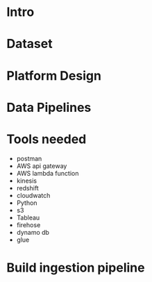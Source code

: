 # Intro

# Dataset

# Platform Design

# Data Pipelines

# Tools needed

* postman
* AWS api gateway 
* AWS lambda function 
* kinesis 
* redshift 
* cloudwatch
* Python
* s3 
* Tableau 
* firehose 
* dynamo db 
* glue 

# Build ingestion pipeline 

